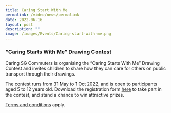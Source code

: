 ```yaml
---
title: Caring Start With Me
permalink: /video/news/permalink
date: 2022-06-16
layout: post
description: ""
image: /images/Events/Caring-start-with-me.png
---
```

### “Caring Starts With Me” Drawing Contest

Caring SG Commuters is organising the “Caring Starts With Me” Drawing Contest and invites children to share how they can care for others on public transport through their drawings.  
  
The contest runs from 31 May to 1 Oct 2022, and is open to participants aged 5 to 12 years old. Download the registration form [here](http://go.gov.sg/2022caringcontest) to take part in the contest, and stand a chance to win attractive prizes.  
  
[Terms and conditions](http://go.gov.sg/2022caringcontesttc) apply.